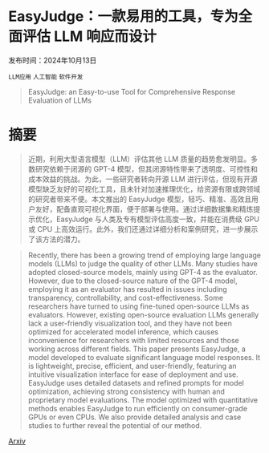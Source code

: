 # EasyJudge：一款易用的工具，专为全面评估 LLM 响应而设计

发布时间：2024年10月13日

`LLM应用` `人工智能` `软件开发`

> EasyJudge: an Easy-to-use Tool for Comprehensive Response Evaluation of LLMs

# 摘要

> 近期，利用大型语言模型（LLM）评估其他 LLM 质量的趋势愈发明显。多数研究依赖于闭源的 GPT-4 模型，但其闭源特性带来了透明度、可控性和成本效益的挑战。为此，一些研究者转向开源 LLM 进行评估，但现有开源模型缺乏友好的可视化工具，且未针对加速推理优化，给资源有限或跨领域的研究者带来不便。本文推出的 EasyJudge 模型，轻巧、精准、高效且用户友好，配备直观可视化界面，便于部署与使用。通过详细数据集和精炼提示优化，EasyJudge 与人类及专有模型评估高度一致，并能在消费级 GPU 或 CPU 上高效运行。此外，我们还通过详细分析和案例研究，进一步展示了该方法的潜力。

> Recently, there has been a growing trend of employing large language models (LLMs) to judge the quality of other LLMs. Many studies have adopted closed-source models, mainly using GPT-4 as the evaluator. However, due to the closed-source nature of the GPT-4 model, employing it as an evaluator has resulted in issues including transparency, controllability, and cost-effectiveness. Some researchers have turned to using fine-tuned open-source LLMs as evaluators. However, existing open-source evaluation LLMs generally lack a user-friendly visualization tool, and they have not been optimized for accelerated model inference, which causes inconvenience for researchers with limited resources and those working across different fields. This paper presents EasyJudge, a model developed to evaluate significant language model responses. It is lightweight, precise, efficient, and user-friendly, featuring an intuitive visualization interface for ease of deployment and use. EasyJudge uses detailed datasets and refined prompts for model optimization, achieving strong consistency with human and proprietary model evaluations. The model optimized with quantitative methods enables EasyJudge to run efficiently on consumer-grade GPUs or even CPUs. We also provide detailed analysis and case studies to further reveal the potential of our method.

[Arxiv](https://arxiv.org/abs/2410.09775)